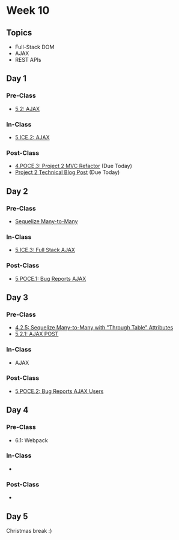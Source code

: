 # Week 10

## Topics

* Full-Stack DOM
* AJAX
* REST APIs

## Day 1

### Pre-Class

* [5.2: AJAX](../../5-full-stack/5.2-ajax/)

### In-Class

* [5.ICE.2: AJAX](../../5-full-stack/5.ice-in-class-exercises/5.ice.2-ajax.md)

### Post-Class

* [4.POCE.3: Project 2 MVC Refactor](../../4-back-end-structure/4.poce-post-class-exercises/4.poce.3-project-2-mvc-refactor.md) \(Due Today\)
* [Project 2 Technical Blog Post](../../projects/project-2-server-side-app.md#technical-blog-post) \(Due Today\)

## Day 2

### Pre-Class

* [Sequelize Many-to-Many](../../4-back-end-structure/4.2-sequelize/4.2.4-sequelize-many-to-many.md)

### In-Class

* [5.ICE.3: Full Stack AJAX](../../5-full-stack/5.ice-in-class-exercises/5.ice.3-full-stack-ajax.md)

### Post-Class

* [5.POCE.1: Bug Reports AJAX](../../5-full-stack/5.poce-post-class-exercises/5.poce.1-bug-reports-ajax.md)

## Day 3

### Pre-Class

* [4.2.5: Sequelize Many-to-Many with "Through Table" Attributes](../../4-back-end-structure/4.2-sequelize/4.2.5-sequelize-many-to-many-with-through-table-attributes.md)
* [5.2.1: AJAX POST](../../5-full-stack/5.2-ajax/5.2.1-ajax-post.md)

### In-Class

* AJAX

### Post-Class

* [5.POCE.2: Bug Reports AJAX Users](../../5-full-stack/5.poce-post-class-exercises/5.poce.2-bug-reports-ajax-users.md)

## Day 4

### Pre-Class

* 6.1: Webpack

### In-Class

* 
### Post-Class

* 
## Day 5

Christmas break :\)


